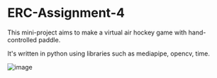 # ERC-Assignment-4

This mini-project aims to make a virtual air hockey game with hand-controlled paddle.

It's written in python using libraries such as mediapipe, opencv, time. 

![image](https://github.com/jay15git/ERC-Assignment-4/assets/148239272/c5889423-a041-4375-b00d-7ec5426ce1db)
